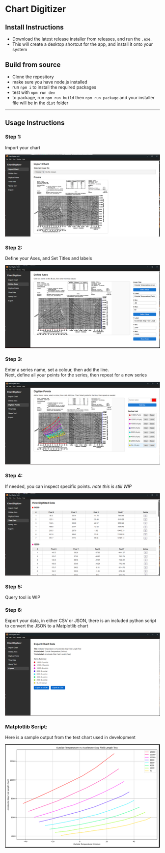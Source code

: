 # Chart Digitizer

## Install Instructions

- Download the latest release installer from releases, and run the `.exe`.
- This will create a desktop shortcut for the app, and install it onto your system

## Build from source

- Clone the repository
- make sure you have node.js installed
- run `npm i` to install the required packages
- test with `npm run dev`
- to package, run `npm run build` then `npm run package` and your installer file will be in the `dist` folder

---

## Usage Instructions
### Step 1:
Import your chart

![alt text](Readme-images/import.png)

### Step 2:

Define your Axes, and Set Titles and labels

![Define Axes](Readme-images/define_axes.png)

### Step 3:

Enter a series name, set a colour, then add the line.  
Next, define all your points for the series, then repeat for a new series

![Define Axes](Readme-images/Digitize_points.png)

### Step 4:

If needed, you can inspect specific points. *note this is still WIP*

![View Data](Readme-images/view_data.png)

### Step 5:

Query tool is WIP

### Step 6:

Export your data, in either CSV or JSON, there is an included python script to convert the JSON to a Matplotlib chart

![Export](Readme-images/Export.png)

### Matplotlib Script:

Here is a sample output from the test chart used in development

![chart](Readme-images/demo-matplotlib.png)